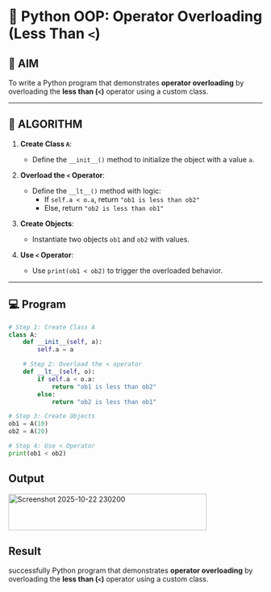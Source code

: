# 🐍 Python OOP: Operator Overloading (Less Than `<`)

## 🎯 AIM

To write a Python program that demonstrates **operator overloading** by overloading the **less than (`<`)** operator using a custom class.

---

## 🧠 ALGORITHM

1. **Create Class `A`**:
   - Define the `__init__()` method to initialize the object with a value `a`.

2. **Overload the `<` Operator**:
   - Define the `__lt__()` method with logic:
     - If `self.a < o.a`, return `"ob1 is less than ob2"`
     - Else, return `"ob2 is less than ob1"`

3. **Create Objects**:
   - Instantiate two objects `ob1` and `ob2` with values.

4. **Use `<` Operator**:
   - Use `print(ob1 < ob2)` to trigger the overloaded behavior.

---

## 💻 Program
```py
# Step 1: Create Class A
class A:
    def __init__(self, a):
        self.a = a

    # Step 2: Overload the < operator
    def __lt__(self, o):
        if self.a < o.a:
            return "ob1 is less than ob2"
        else:
            return "ob2 is less than ob1"

# Step 3: Create Objects
ob1 = A(10)
ob2 = A(20)

# Step 4: Use < Operator
print(ob1 < ob2)
```
## Output
<img width="393" height="72" alt="Screenshot 2025-10-22 230200" src="https://github.com/user-attachments/assets/2210d961-d7ff-4b3b-975a-a06fc7066373" />

## Result
successfully Python program that demonstrates **operator overloading** by overloading the **less than (`<`)** operator using a custom class.
